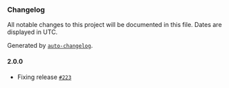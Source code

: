 ### Changelog

All notable changes to this project will be documented in this file. Dates are displayed in UTC.

Generated by [`auto-changelog`](https://github.com/CookPete/auto-changelog).

#### 2.0.0

- Fixing release [`#223`](https://github.com/lokalise/shared-ts-libs/pull/223)
